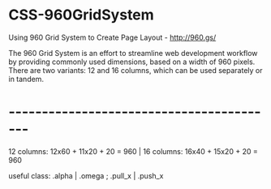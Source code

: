 # CSS-960GridSystem

Using 960 Grid System to Create Page Layout - http://960.gs/

The 960 Grid System is an effort to streamline web development workflow by providing commonly used dimensions, based on a width of 960 pixels.
There are two variants: 12 and 16 columns, which can be used separately or in tandem.
# -----------------------------------------

12 columns: 12x60 + 11x20 + 20 = 960 | 
16 columns: 16x40 + 15x20 + 20 = 960

useful class:
.alpha | .omega ; 
.pull_x | .push_x
